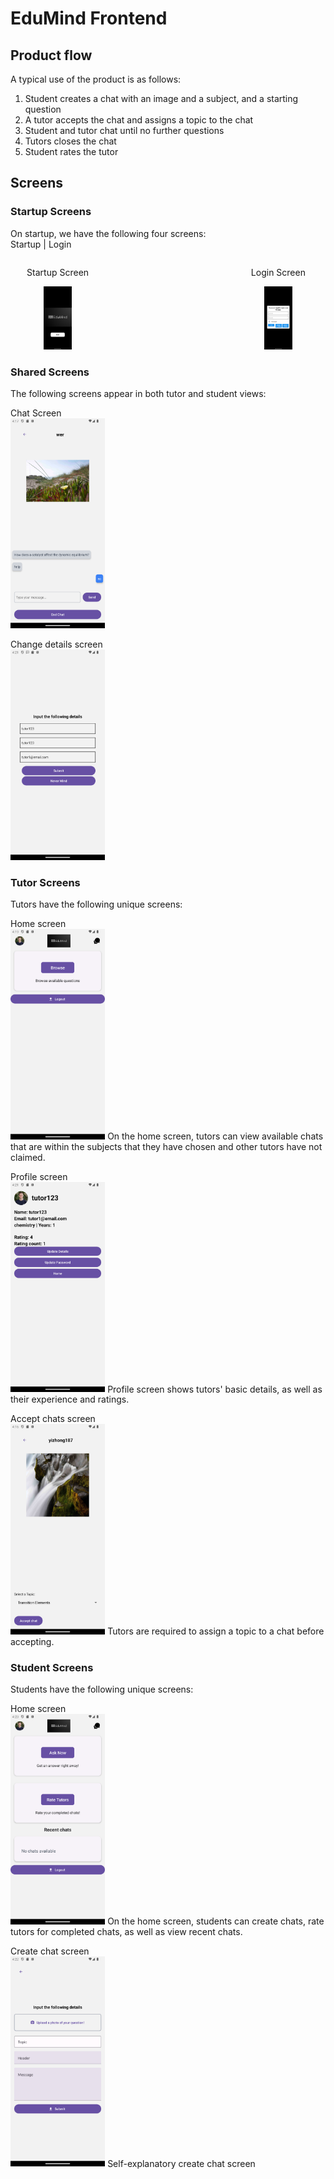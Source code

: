 # EduMind Frontend #

## Product flow ##
A typical use of the product is as follows:
1. Student creates a chat with an image and a subject, and a starting question
2. A tutor accepts the chat and assigns a topic to the chat
3. Student and tutor chat until no further questions
4. Tutors closes the chat
5. Student rates the tutor

## Screens ##
### Startup Screens ###
On startup, we have the following four screens:  
Startup | Login
<div style="display: flex; justify-content: space-between;">

  <div style="text-align: center; width: 30%;">
    <p>Startup Screen</p>
    <img src="readmeImages/Startup.png" alt="Startup" style="width: 30%;" />
  </div>

  <div style="text-align: center; width: 30%;">
    <p>Login Screen</p>
    <img src="readmeImages/Login.png" alt="Login" style="width: 30%;" />
  </div>

</div>


### Shared Screens ###
The following screens appear in both tutor and student views:

Chat Screen  
<img src="readmeImages/ChatScreen.png" alt="Chat Screen" width="30%" />

Change details screen  
<img src="readmeImages/ChangeDetails.png" alt="Change Details" width="30%" />

### Tutor Screens ###
Tutors have the following unique screens:

Home screen  
<img src="readmeImages/TutorHomeScreen.png" alt="Tutor Home Screen" width="30%" />
On the home screen, tutors can view available chats that are within the subjects that they have chosen and other tutors have not claimed.

Profile screen  
<img src="readmeImages/TutorProfile.png" alt="Tutor Profile" width="30%" />
Profile screen shows tutors' basic details, as well as their experience and ratings.

Accept chats screen  
<img src="readmeImages/TutorChatAccept.png" alt="Tutor Chat Accept" width="30%" />
Tutors are required to assign a topic to a chat before accepting.

### Student Screens ###
Students have the following unique screens:

Home screen  
<img src="readmeImages/StudentHomeScreen.png" alt="Student Home Screen" width="30%" />
On the home screen, students can create chats, rate tutors for completed chats, as well as view recent chats.

Create chat screen  
<img src="readmeImages/StudentCreateChat.png" alt="Student Create Chat" width="30%" />
Self-explanatory create chat screen
